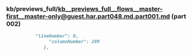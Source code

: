 ### kb/previews_full/kb__previews_full__flows__master-first__master-only@guest.har.part048.md.part001.md (part 002)

```md
           "lineNumber": 0,
                "columnNumber": 209
              },
            
```

```
